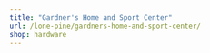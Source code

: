 ```yaml
---
title: "Gardner's Home and Sport Center"
url: /lone-pine/gardners-home-and-sport-center/
shop: hardware
---
```

